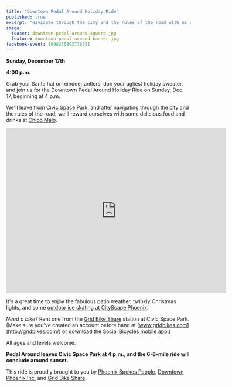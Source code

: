 ```yaml
---
title: "Downtown Pedal Around Holiday Ride"
published: true
excerpt: "Navigate through the city and the rules of the road with us at a new social bicycle ride coming to #dtphx"
image:
  teaser: downtown-pedal-around-square.jpg
  feature: downtown-pedal-around-banner.jpg
facebook-event: 1998236893778551
---
```


**Sunday, December 17th**

**4:00 p.m.**

Grab your Santa hat or reindeer antlers, don your ugliest holiday sweater, and join us for the Downtown Pedal Around Holiday Ride on Sunday, Dec. 17, beginning at 4 p.m.

We'll leave from [Civic Space Park](https://www.phoenix.gov/parks/parks/alphabetical/c-parks/civic-space), and after navigating through the city and the rules of the road, we'll reward ourselves with some delicious food and drinks at [Chico Malo](https://www.chicomalo.com/).

<iframe
src="https://www.google.com/maps/embed?pb=!1m14!1m8!1m3!1d13315.32027887045!2d-112.074463!3d33.4537335!3m2!1i1024!2i768!4f13.1!3m3!1m2!1s0x0%3A0x814f5b589b3c3dd6!2sCivic+Space+Park!5e0!3m2!1sen!2sus!4v1486067985864" width="600" height="450" frameborder="0" style="border:0" allowfullscreen></iframe>

It's a great time to enjoy the fabulous patio weather, twinkly Christmas lights, and some [outdoor ice skating at CityScape Phoenix](http://www.phxicerink.com/).

*Need a bike?* Rent one from the [Grid Bike Share](http://gridbikes.com/) station at Civic Space Park. (Make sure you've created an account before hand at [www.gridbikes.com](http://gridbikes.com/) or download the Social Bicycles mobile app.)

All ages and levels welcome.

**Pedal Around leaves Civic Space Park at 4 p.m., and the 6-8-mile ride will conclude around sunset.**

This ride is proudly brought to you by [Phoenix Spokes People](http://www.phoenixspokespeople.org), [Downtown Phoenix Inc.](http://dtphx.org/about/downtown-phoenix-inc/) and [Grid Bike Share](http://gridbikes.com/).
